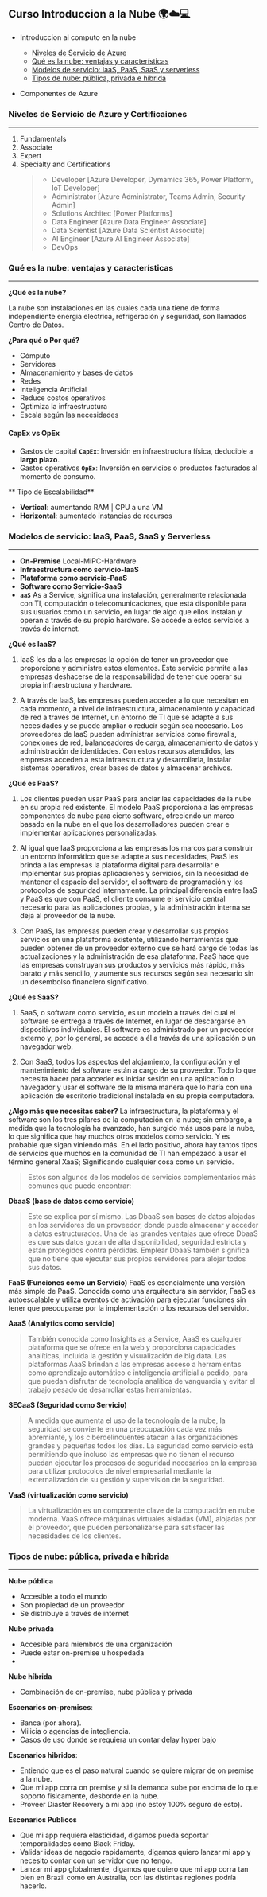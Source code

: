 ## Curso Introduccion a la Nube 🌍☁️💻

- Introduccion al computo en la nube
   - [Niveles de Servicio de Azure](#niveles-de-servicio-de-azure-y-certificaciones)
   - [Qué es la nube: ventajas y características](#qué-es-la-nube-:-ventajas-y-características)
   - [Modelos de servicio: IaaS, PaaS, SaaS y serverless](#modelos-de-servicio-:-iaas-,-paas-,-saas-y-serverless)
   - [Tipos de nube: pública, privada e híbrida](#tipos-de-nube-:-pública-,-privada-e-híbrida)

- Componentes de Azure

### Niveles de Servicio de Azure y Certificaiones
---
1. Fundamentals
2. Associate
3. Expert
4. Specialty and Certifications
   > - Developer [Azure Developer, Dymamics 365, Power Platform, IoT Developer]
   > - Administrator [Azure Administrator, Teams Admin, Security Admin]
   > - Solutions Architec [Power Platforms]
   > - Data Engineer [Azure Data Engineer Associate]
   > - Data Scientist [Azure Data Scientist Associate]
   > - AI Engineer [Azure AI Engineer Associate]
   > - DevOps

### Qué es la nube: ventajas y características
---
**¿Qué es la nube?**  

La nube son instalaciones en las cuales cada una tiene de forma independiente energia electrica, refrigeración y seguridad, son llamados Centro de Datos.

**¿Para qué o Por qué?**
- Cómputo
- Servidores
- Almacenamiento y bases de datos
- Redes
- Inteligencia Artificial
- Reduce costos operativos
- Optimiza la infraestructura
- Escala según las necesidades

####  **CapEx vs OpEx**
- Gastos de capital **`CapEx`**: Inversión en infraestructura física, deducible a **largo plazo**.
- Gastos operativos **`OpEx`**: Inversión en servicios o productos facturados al momento de consumo.

** Tipo de Escalabilidad**
- **Vertical**: aumentando RAM | CPU a una VM
- **Horizontal**: aumentado instancias de recursos

### Modelos de servicio: IaaS, PaaS, SaaS y Serverless
---
- **On-Premise** Local-MiPC-Hardware
- **Infraestructura como servicio-IaaS**
- **Plataforma como servicio-PaaS**
- **Software como Servicio-SaaS**
- **`aaS`** As a Service, significa una instalación, generalmente relacionada con TI, computación o telecomunicaciones, que está disponible para sus usuarios como un servicio, en lugar de algo que ellos instalan y operan a través de su propio hardware. Se accede a estos servicios a través de internet.

**¿Qué es IaaS?**
1. IaaS les da a las empresas la opción de tener un proveedor que proporcione y administre estos elementos. Este servicio permite a las empresas deshacerse de la responsabilidad de tener que operar su propia infraestructura y hardware.

2. A través de IaaS, las empresas pueden acceder a lo que necesitan en cada momento, a nivel de infraestructura, almacenamiento y capacidad de red a través de Internet, un entorno de TI que se adapte a sus necesidades y se puede ampliar o reducir según sea necesario. Los proveedores de IaaS pueden administrar servicios como firewalls, conexiones de red, balanceadores de carga, almacenamiento de datos y administración de identidades. Con estos recursos atendidos, las empresas acceden a esta infraestructura y desarrollarla, instalar sistemas operativos, crear bases de datos y almacenar archivos.

**¿Qué es PaaS?**
1. Los clientes pueden usar PaaS para anclar las capacidades de la nube en su propia red existente. El modelo PaaS proporciona a las empresas componentes de nube para cierto software, ofreciendo un marco basado en la nube en el que los desarrolladores pueden crear e implementar aplicaciones personalizadas.

2. Al igual que IaaS proporciona a las empresas los marcos para construir un entorno informático que se adapte a sus necesidades, PaaS les brinda a las empresas la plataforma digital para desarrollar e implementar sus propias aplicaciones y servicios, sin la necesidad de mantener el espacio del servidor, el software de programación y los protocolos de seguridad internamente. La principal diferencia entre IaaS y PaaS es que con PaaS, el cliente consume el servicio central necesario para las aplicaciones propias, y la administración interna se deja al proveedor de la nube.

3. Con PaaS, las empresas pueden crear y desarrollar sus propios servicios en una plataforma existente, utilizando herramientas que pueden obtener de un proveedor externo que se hará cargo de todas las actualizaciones y la administración de esa plataforma. PaaS hace que las empresas construyan sus productos y servicios más rápido, más barato y más sencillo, y aumente sus recursos según sea necesario sin un desembolso financiero significativo.

**¿Qué es SaaS?**
1. SaaS, o software como servicio, es un modelo a través del cual el software se entrega a través de Internet, en lugar de descargarse en dispositivos individuales. El software es administrado por un proveedor externo y, por lo general, se accede a él a través de una aplicación o un navegador web.

2. Con SaaS, todos los aspectos del alojamiento, la configuración y el mantenimiento del software están a cargo de su proveedor. Todo lo que necesita hacer para acceder es iniciar sesión en una aplicación o navegador y usar el software de la misma manera que lo haría con una aplicación de escritorio tradicional instalada en su propia computadora.

**¿Algo más que necesitas saber?**
La infraestructura, la plataforma y el software son los tres pilares de la computación en la nube; sin embargo, a medida que la tecnología ha avanzado, han surgido más usos para la nube, lo que significa que hay muchos otros modelos como servicio. Y es probable que sigan viniendo más. En el lado positivo, ahora hay tantos tipos de servicios que muchos en la comunidad de TI han empezado a usar el término general XaaS; Significando cualquier cosa como un servicio.

> Estos son algunos de los modelos de servicios complementarios más comunes que puede encontrar:

**DbaaS (base de datos como servicio)**
> Este se explica por sí mismo. Las DbaaS son bases de datos alojadas en los servidores de un proveedor, donde puede almacenar y acceder a datos estructurados. Una de las grandes ventajas que ofrece DbaaS es que sus datos gozan de alta disponibilidad, seguridad estricta y están protegidos contra pérdidas. Emplear DbaaS también significa que no tiene que ejecutar sus propios servidores para alojar todos sus datos.

**FaaS (Funciones como un Servicio)**
FaaS es esencialmente una versión más simple de PaaS. Conocida como una arquitectura sin servidor, FaaS es autoescalable y utiliza eventos de activación para ejecutar funciones sin tener que preocuparse por la implementación o los recursos del servidor.

**AaaS (Analytics como servicio)**
> También conocida como Insights as a Service, AaaS es cualquier plataforma que se ofrece en la web y proporciona capacidades analíticas, incluida la gestión y visualización de big data. Las plataformas AaaS brindan a las empresas acceso a herramientas como aprendizaje automático e inteligencia artificial a pedido, para que puedan disfrutar de tecnología analítica de vanguardia y evitar el trabajo pesado de desarrollar estas herramientas.

**SECaaS (Seguridad como Servicio)**
> A medida que aumenta el uso de la tecnología de la nube, la seguridad se convierte en una preocupación cada vez más apremiante, y los ciberdelincuentes atacan a las organizaciones grandes y pequeñas todos los días. La seguridad como servicio está permitiendo que incluso las empresas que no tienen el recurso puedan ejecutar los procesos de seguridad necesarios en la empresa para utilizar protocolos de nivel empresarial mediante la externalización de su gestión y supervisión de la seguridad.

**VaaS (virtualización como servicio)**
> La virtualización es un componente clave de la computación en nube moderna. VaaS ofrece máquinas virtuales aisladas (VM), alojadas por el proveedor, que pueden personalizarse para satisfacer las necesidades de los clientes.

### Tipos de nube: pública, privada e híbrida
---
**Nube pública**  

- Accesible a todo el mundo
- Son propiedad de un proveedor
- Se distribuye a través de internet  

**Nube privada**  

- Accesible para miembros de una organización
- Puede estar on-premise u hospedada  
- 
**Nube híbrida**  

- Combinación de on-premise, nube pública y privada

**Escenarios on-premises**:  

- Banca (por ahora).
- Milicia o agencias de integliencia.
- Casos de uso donde se requiera un contar delay hyper bajo

**Escenarios hibridos**:  

- Entiendo que es el paso natural cuando se quiere migrar de on premise a la nube.
- Que mi app corra on premise y si la demanda sube por encima de lo que soporto fisicamente, desborde en la nube.
- Proveer Diaster Recovery a mi app (no estoy 100% seguro de esto).

**Escenarios Publicos**  

- Que mi app requiera elasticidad, digamos pueda soportar temporalidades como Black Friday.
- Validar ideas de negocio rapidamente, digamos quiero lanzar mi app y necesito contar con un servidor que no tengo.
- Lanzar mi app globalmente, digamos que quiero que mi app corra tan bien en Brazil como en Australia, con las distintas regiones podría hacerlo.



